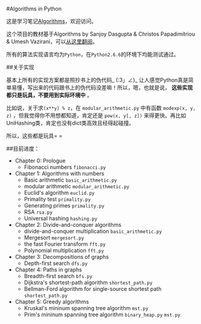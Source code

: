 #Algorithms in Python

这是学习笔记[Algorithms](https://github.com/hahastudio/Algorithms)，欢迎访问。

这个项目的教材基于Algorithms by Sanjoy Dasgupta & Christos Papadimitriou & Umesh Vazirani，可以[从这里翻阅](http://www.cs.berkeley.edu/~vazirani/algorithms.html)。

所有的算法实现语言均为`Python`，在`Python2.6.6`的环境下均能测试通过。

##关于实现

基本上所有的实现方案都是照抄书上的伪代码_ (:3」∠)_ 让人感觉Python真是简单易懂，写出来的代码跟书上的伪代码没差嘛！所以，嗯，也就是说， **这些实现都只是玩具，不要用到实际环境中** 。

比如说，关于求`(x**y) % z`，在 `modular_arithmetic.py` 中有函数 `modexp(x, y, z)` ，但我觉得你不用想都知道，肯定还是 `pow(x, y[, z])` 来得更快。再比如UniHashing类，肯定也没有dict类高效且经得起碰撞。

所以，这些都是玩具= =

##目前进度：

* Chapter 0: Prologue
    * Fibonacci numbers    `fibonacci.py`
* Chapter 1: Algorithms with numbers
    * Basic arithmetic     `basic_arithmetic.py`
    * modular arithmetic   `modular_arithmetic.py`
    * Euclid's algorithm   `euclid.py`
    * Primality test       `primality.py`
    * Generating primes    `primality.py`
    * RSA                  `rsa.py`
    * Universal hashing    `hashing.py`
* Chapter 2: Divide-and-conquer algorithms
    * divide-and-conquer multiplication `basic_arithmetic.py`
    * Mergesort                         `mergesort.py`
    * the fast Fourier transform        `fft.py`
    * Polynomial multiplication         `fft.py`
* Chapter 3: Decompositions of graphs
    * Depth-first search                `dfs.py`
* Chapter 4: Paths in graphs
    * Breadth-first search              `bfs.py`
    * Dijkstra's shortest-path algorithm `shortest_path.py`
    * Bellman-Ford algorithm for single-source shortest path `shortest_path.py`
* Chapter 5: Greedy algorithms
    * Kruskal's mininum spanning tree algorithm `mst.py`
    * Prim's mininum spanning tree algorithm `binary_heap.py` `mst.py`
    

